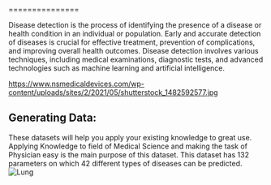 ===============

Disease detection is the process of identifying the presence of a disease or health condition in an individual or population. Early and accurate detection of diseases is crucial for effective treatment, prevention of complications, and improving overall health outcomes. Disease detection involves various techniques, including medical examinations, diagnostic tests, and advanced technologies such as machine learning and artificial intelligence.

https://www.nsmedicaldevices.com/wp-content/uploads/sites/2/2021/05/shutterstock_1482592577.jpg

## Generating Data:
These datasets will help you apply your existing knowledge to great use. Applying Knowledge to field of Medical Science and making the task of Physician easy is the main purpose of this dataset. This dataset has 132 parameters on which 42 different types of diseases can be predicted.![Lung](https://github.com/barkha2025/Disease_Detection/assets/163202348/9b9dc87d-1204-4157-b21b-d3ae6c4f0572)


